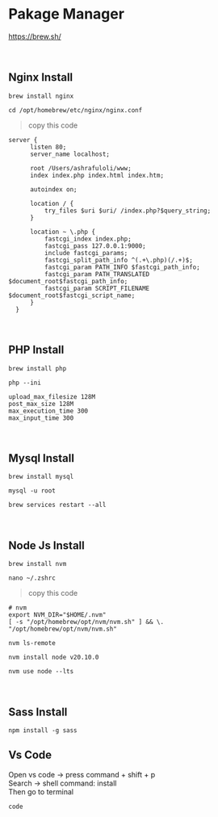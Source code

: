 # Pakage Manager
https://brew.sh/

<br>

## Nginx Install

``` shell
brew install nginx
```

``` shell
cd /opt/homebrew/etc/nginx/nginx.conf
```

> copy this code
```
server {
      listen 80;
      server_name localhost;

      root /Users/ashrafuloli/www;
      index index.php index.html index.htm;

      autoindex on;

      location / {
          try_files $uri $uri/ /index.php?$query_string;
      }

      location ~ \.php {
          fastcgi_index index.php;
          fastcgi_pass 127.0.0.1:9000;
          include fastcgi_params;
          fastcgi_split_path_info ^(.+\.php)(/.+)$;
          fastcgi_param PATH_INFO $fastcgi_path_info;
          fastcgi_param PATH_TRANSLATED $document_root$fastcgi_path_info;
          fastcgi_param SCRIPT_FILENAME $document_root$fastcgi_script_name;
      }
  }
```

<br>

## PHP Install

``` shell
brew install php

php --ini

upload_max_filesize 128M
post_max_size 128M
max_execution_time 300
max_input_time 300
```

<br>

## Mysql Install

``` shell
brew install mysql
```

``` shell
mysql -u root
```

``` shell
brew services restart --all
```

<br>

## Node Js Install

``` shell
brew install nvm
```

``` shell
nano ~/.zshrc
```
> copy this code

``` shell
# nvm 
export NVM_DIR="$HOME/.nvm"
[ -s "/opt/homebrew/opt/nvm/nvm.sh" ] && \. "/opt/homebrew/opt/nvm/nvm.sh"
```

``` shell
nvm ls-remote
```

``` shell
nvm install node v20.10.0
```

``` shell
nvm use node --lts
```

<br>

## Sass Install

``` shell
npm install -g sass
```

## Vs Code

Open vs code -> press command + shift + p <br>
Search ->  shell command: install <br>
Then go to terminal

``` shell
code
```



